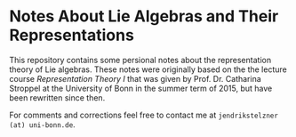 Notes About Lie Algebras and Their Representations
=================

This repository contains some persional notes about the representation theory of Lie algebras.
These notes were originally based on the the lecture course _Representation Theory I_ that was given by Prof. Dr. Catharina Stroppel at the University of Bonn in the summer term of 2015, but have been rewritten since then.

For comments and corrections feel free to contact me at `jendrikstelzner (at) uni-bonn.de`.
